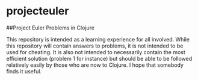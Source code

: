 # projecteuler

##Project Euler Problems in Clojure

This repository is intended as a learning experience for all involved.
While this repository will contain answers to problems, it is not intended to be used for cheating.
It is also not intended to necessarily contain the most efficient solution (problem 1 for instance)
but should be able to be followed relatively easily by those who are now to Clojure.
I hope that somebody finds it useful.